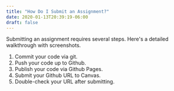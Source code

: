```yaml
---
title: "How Do I Submit an Assignment?"
date: 2020-01-13T20:39:19-06:00
draft: false
---
```


Submitting an assignment requires several steps. Here's a detailed walkthrough with screenshots.

1. Commit your code via git.
2. Push your code up to Github.
3. Publish your code via Github Pages.
4. Submit your Github URL to Canvas.
5. Double-check your URL after submitting.